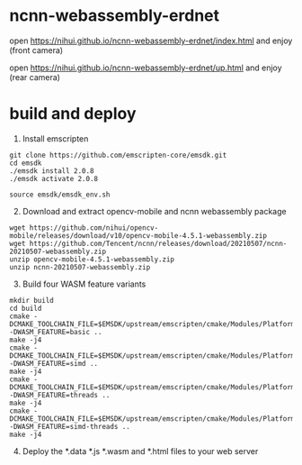 # ncnn-webassembly-erdnet

open https://nihui.github.io/ncnn-webassembly-erdnet/index.html and enjoy (front camera)

open https://nihui.github.io/ncnn-webassembly-erdnet/up.html and enjoy (rear camera)


# build and deploy

1. Install emscripten
```shell
git clone https://github.com/emscripten-core/emsdk.git
cd emsdk
./emsdk install 2.0.8
./emsdk activate 2.0.8

source emsdk/emsdk_env.sh
```

2. Download and extract opencv-mobile and ncnn webassembly package
```shell
wget https://github.com/nihui/opencv-mobile/releases/download/v10/opencv-mobile-4.5.1-webassembly.zip
wget https://github.com/Tencent/ncnn/releases/download/20210507/ncnn-20210507-webassembly.zip
unzip opencv-mobile-4.5.1-webassembly.zip
unzip ncnn-20210507-webassembly.zip
```

3. Build four WASM feature variants
```shell
mkdir build
cd build
cmake -DCMAKE_TOOLCHAIN_FILE=$EMSDK/upstream/emscripten/cmake/Modules/Platform/Emscripten.cmake -DWASM_FEATURE=basic ..
make -j4
cmake -DCMAKE_TOOLCHAIN_FILE=$EMSDK/upstream/emscripten/cmake/Modules/Platform/Emscripten.cmake -DWASM_FEATURE=simd ..
make -j4
cmake -DCMAKE_TOOLCHAIN_FILE=$EMSDK/upstream/emscripten/cmake/Modules/Platform/Emscripten.cmake -DWASM_FEATURE=threads ..
make -j4
cmake -DCMAKE_TOOLCHAIN_FILE=$EMSDK/upstream/emscripten/cmake/Modules/Platform/Emscripten.cmake -DWASM_FEATURE=simd-threads ..
make -j4
```

4. Deploy the *.data *.js *.wasm and *.html files to your web server
